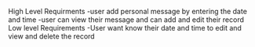 High Level Requirments
 -user add personal message by entering the date and time
 -user can view their message and can add and edit their record
 Low level Requirements
 -User want know their date and time to edit and view and delete the record

